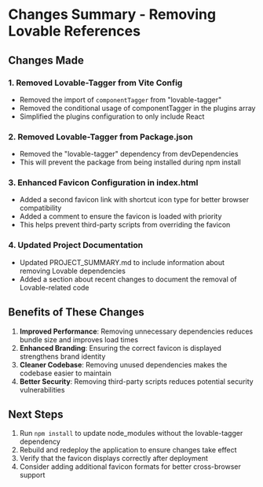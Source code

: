 # Changes Summary - Removing Lovable References

## Changes Made

### 1. Removed Lovable-Tagger from Vite Config
- Removed the import of `componentTagger` from "lovable-tagger"
- Removed the conditional usage of componentTagger in the plugins array
- Simplified the plugins configuration to only include React

### 2. Removed Lovable-Tagger from Package.json
- Removed the "lovable-tagger" dependency from devDependencies
- This will prevent the package from being installed during npm install

### 3. Enhanced Favicon Configuration in index.html
- Added a second favicon link with shortcut icon type for better browser compatibility
- Added a comment to ensure the favicon is loaded with priority
- This helps prevent third-party scripts from overriding the favicon

### 4. Updated Project Documentation
- Updated PROJECT_SUMMARY.md to include information about removing Lovable dependencies
- Added a section about recent changes to document the removal of Lovable-related code

## Benefits of These Changes

1. **Improved Performance**: Removing unnecessary dependencies reduces bundle size and improves load times
2. **Enhanced Branding**: Ensuring the correct favicon is displayed strengthens brand identity
3. **Cleaner Codebase**: Removing unused dependencies makes the codebase easier to maintain
4. **Better Security**: Removing third-party scripts reduces potential security vulnerabilities

## Next Steps

1. Run `npm install` to update node_modules without the lovable-tagger dependency
2. Rebuild and redeploy the application to ensure changes take effect
3. Verify that the favicon displays correctly after deployment
4. Consider adding additional favicon formats for better cross-browser support 